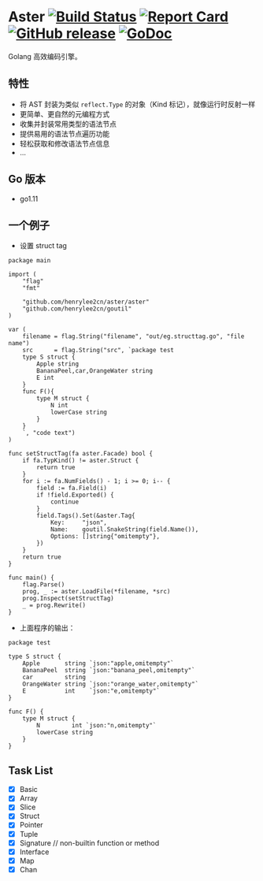 # Aster [![Build Status](https://travis-ci.org/henrylee2cn/aster.svg?branch=master)](https://travis-ci.org/henrylee2cn/aster) <!-- [![Coverage Status](https://coveralls.io/repos/github/henrylee2cn/aster/badge.svg?branch=master)](https://coveralls.io/github/henrylee2cn/aster?branch=master) --> [![Report Card](https://goreportcard.com/badge/github.com/henrylee2cn/aster)](http://goreportcard.com/report/henrylee2cn/aster) [![GitHub release](https://img.shields.io/github/release/henrylee2cn/aster.svg)](https://github.com/henrylee2cn/aster/releases) [![GoDoc](https://img.shields.io/badge/godoc-reference-blue.svg)](http://godoc.org/github.com/henrylee2cn/aster)

Golang 高效编码引擎。

## 特性

- 将 AST 封装为类似 `reflect.Type` 的对象（Kind 标记），就像运行时反射一样
- 更简单、更自然的元编程方式
- 收集并封装常用类型的语法节点
- 提供易用的语法节点遍历功能
- 轻松获取和修改语法节点信息
- ...

## Go 版本

- go1.11

## 一个例子

- 设置 struct tag

```golang
package main

import (
	"flag"
	"fmt"

	"github.com/henrylee2cn/aster/aster"
	"github.com/henrylee2cn/goutil"
)

var (
	filename = flag.String("filename", "out/eg.structtag.go", "file name")
	src      = flag.String("src", `package test
	type S struct {
		Apple string
		BananaPeel,car,OrangeWater string
		E int
	}
	func F(){
		type M struct {
			N int
			lowerCase string
		}
	}
	`, "code text")
)

func setStructTag(fa aster.Facade) bool {
	if fa.TypKind() != aster.Struct {
		return true
	}
	for i := fa.NumFields() - 1; i >= 0; i-- {
		field := fa.Field(i)
		if !field.Exported() {
			continue
		}
		field.Tags().Set(&aster.Tag{
			Key:     "json",
			Name:    goutil.SnakeString(field.Name()),
			Options: []string{"omitempty"},
		})
	}
	return true
}

func main() {
	flag.Parse()
	prog, _ := aster.LoadFile(*filename, *src)
	prog.Inspect(setStructTag)
	_ = prog.Rewrite()
}
```

-  上面程序的输出：

```golang
package test

type S struct {
	Apple       string `json:"apple,omitempty"`
	BananaPeel  string `json:"banana_peel,omitempty"`
	car         string
	OrangeWater string `json:"orange_water,omitempty"`
	E           int    `json:"e,omitempty"`
}

func F() {
	type M struct {
		N         int `json:"n,omitempty"`
		lowerCase string
	}
}
```

## Task List

- [x] Basic
- [x] Array
- [x] Slice
- [x] Struct
- [x] Pointer
- [x] Tuple
- [x] Signature // non-builtin function or method
- [x] Interface
- [x] Map
- [x] Chan